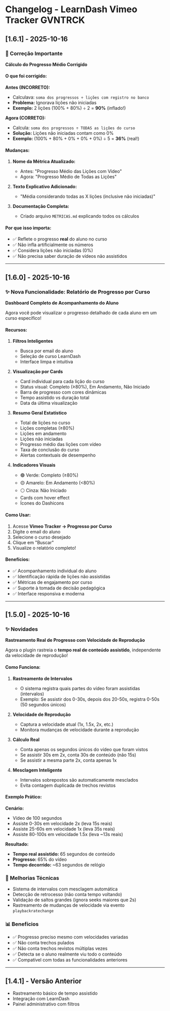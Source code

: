 # Changelog - LearnDash Vimeo Tracker GVNTRCK

## [1.6.1] - 2025-10-16

### 🐛 Correção Importante

**Cálculo do Progresso Médio Corrigido**

#### O que foi corrigido:

**Antes (INCORRETO):**
- Calculava: `soma dos progressos ÷ lições com registro no banco`
- **Problema:** Ignorava lições não iniciadas
- **Exemplo:** 2 lições (100% + 80%) ÷ 2 = **90%** (inflado!)

**Agora (CORRETO):**
- Calcula: `soma dos progressos ÷ TODAS as lições do curso`
- **Solução:** Lições não iniciadas contam como 0%
- **Exemplo:** (100% + 80% + 0% + 0% + 0%) ÷ 5 = **36%** (real!)

#### Mudanças:

1. **Nome da Métrica Atualizado:**
   - Antes: "Progresso Médio das Lições com Vídeo"
   - Agora: "Progresso Médio de Todas as Lições"

2. **Texto Explicativo Adicionado:**
   - "Média considerando todas as X lições (inclusive não iniciadas)"

3. **Documentação Completa:**
   - Criado arquivo `METRICAS.md` explicando todos os cálculos

#### Por que isso importa:

- ✅ Reflete o progresso **real** do aluno no curso
- ✅ Não infla artificialmente os números
- ✅ Considera lições não iniciadas (0%)
- ✅ Não precisa saber duração de vídeos não assistidos

---

## [1.6.0] - 2025-10-16

### ✨ Nova Funcionalidade: Relatório de Progresso por Curso

**Dashboard Completo de Acompanhamento do Aluno**

Agora você pode visualizar o progresso detalhado de cada aluno em um curso específico!

#### Recursos:

1. **Filtros Inteligentes**
   - Busca por email do aluno
   - Seleção de curso LearnDash
   - Interface limpa e intuitiva

2. **Visualização por Cards**
   - Card individual para cada lição do curso
   - Status visual: Completo (≥80%), Em Andamento, Não Iniciado
   - Barra de progresso com cores dinâmicas
   - Tempo assistido vs duração total
   - Data da última visualização

3. **Resumo Geral Estatístico**
   - Total de lições no curso
   - Lições completas (≥80%)
   - Lições em andamento
   - Lições não iniciadas
   - Progresso médio das lições com vídeo
   - Taxa de conclusão do curso
   - Alertas contextuais de desempenho

4. **Indicadores Visuais**
   - 🟢 Verde: Completo (≥80%)
   - 🟡 Amarelo: Em Andamento (<80%)
   - ⚪ Cinza: Não Iniciado
   - Cards com hover effect
   - Ícones do Dashicons

#### Como Usar:

1. Acesse **Vimeo Tracker → Progresso por Curso**
2. Digite o email do aluno
3. Selecione o curso desejado
4. Clique em "Buscar"
5. Visualize o relatório completo!

#### Benefícios:

- ✅ Acompanhamento individual do aluno
- ✅ Identificação rápida de lições não assistidas
- ✅ Métricas de engajamento por curso
- ✅ Suporte à tomada de decisão pedagógica
- ✅ Interface responsiva e moderna

---

## [1.5.0] - 2025-10-16

### ✨ Novidades

**Rastreamento Real de Progresso com Velocidade de Reprodução**

Agora o plugin rastreia o **tempo real de conteúdo assistido**, independente da velocidade de reprodução!

#### Como Funciona:

1. **Rastreamento de Intervalos**
   - O sistema registra quais partes do vídeo foram assistidas (intervalos)
   - Exemplo: Se assistir dos 0-30s, depois dos 20-50s, registra 0-50s (50 segundos únicos)

2. **Velocidade de Reprodução**
   - Captura a velocidade atual (1x, 1.5x, 2x, etc.)
   - Monitora mudanças de velocidade durante a reprodução

3. **Cálculo Real**
   - Conta apenas os segundos únicos do vídeo que foram vistos
   - Se assistir 30s em 2x, conta 30s de conteúdo (não 15s)
   - Se assistir a mesma parte 2x, conta apenas 1x

4. **Mesclagem Inteligente**
   - Intervalos sobrepostos são automaticamente mesclados
   - Evita contagem duplicada de trechos revistos

#### Exemplo Prático:

**Cenário:**
- Vídeo de 100 segundos
- Assiste 0-30s em velocidade 2x (leva 15s reais)
- Assiste 25-60s em velocidade 1x (leva 35s reais)
- Assiste 80-100s em velocidade 1.5x (leva ~13s reais)

**Resultado:**
- **Tempo real assistido:** 65 segundos de conteúdo
- **Progresso:** 65% do vídeo
- **Tempo decorrido:** ~63 segundos de relógio

### 🔧 Melhorias Técnicas

- Sistema de intervalos com mesclagem automática
- Detecção de retrocesso (não conta tempo voltando)
- Validação de saltos grandes (ignora seeks maiores que 2s)
- Rastreamento de mudanças de velocidade via evento `playbackratechange`

### 📊 Benefícios

- ✅ Progresso preciso mesmo com velocidades variadas
- ✅ Não conta trechos pulados
- ✅ Não conta trechos revistos múltiplas vezes
- ✅ Detecta se o aluno realmente viu todo o conteúdo
- ✅ Compatível com todas as funcionalidades anteriores

---

## [1.4.1] - Versão Anterior

- Rastreamento básico de tempo assistido
- Integração com LearnDash
- Painel administrativo com filtros
